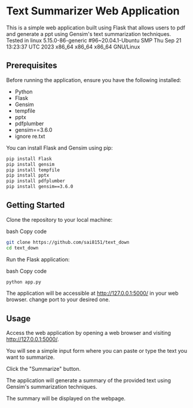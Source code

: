 # Text Summarizer Web Application

This is a simple web application built using Flask that allows users to pdf and generate a ppt using Gensim's text summarization techniques.
<br>
Tested in linux 5.15.0-86-generic #96~20.04.1-Ubuntu SMP Thu Sep 21 13:23:37 UTC 2023 x86_64 x86_64 x86_64 GNU/Linux
## Prerequisites

Before running the application, ensure you have the following installed:

- Python
- Flask
- Gensim
- tempfile
- pptx
- pdfplumber
- gensim==3.6.0
- ignore re.txt

You can install Flask and Gensim using pip:

```bash
pip install Flask
pip install gensim
pip install tempfile
pip install pptx
pip install pdfplumber
pip install gensim==3.6.0
```

## Getting Started

Clone the repository to your local machine:

bash
Copy code

```bash
git clone https://github.com/sai8151/text_down
cd text_down
```

Run the Flask application:

bash
Copy code

```bash
python app.py
```

The application will be accessible at http://127.0.0.1:5000/ in your web browser.
change port to your desired one.

## Usage

Access the web application by opening a web browser and visiting http://127.0.0.1:5000/.

You will see a simple input form where you can paste or type the text you want to summarize.

Click the "Summarize" button.

The application will generate a summary of the provided text using Gensim's summarization techniques.

The summary will be displayed on the webpage.
